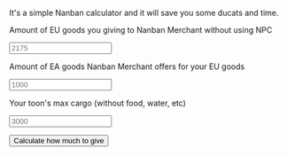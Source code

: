 It's a simple Nanban calculator and it will save you some ducats and time.

<script src="{{ site.baseurl }}{% link assets/js/nanban.js %}"></script>
<label for="pre_npc_eu_amount">Amount of EU goods you giving to Nanban Merchant without using NPC</label>

<input type="number" id="pre_npc_eu_amount" placeholder="2175">

<label for="pre_ea_amount">Amount of EA goods Nanban Merchant offers for your EU goods</label>

<input type="number" id="pre_ea_amount" placeholder="1000">

<label for="max_cargo">Your toon's max cargo (without food, water, etc)</label>

<input type="number" id="max_cargo" placeholder="3000">

<button class="btn">Calculate how much to give</button>

